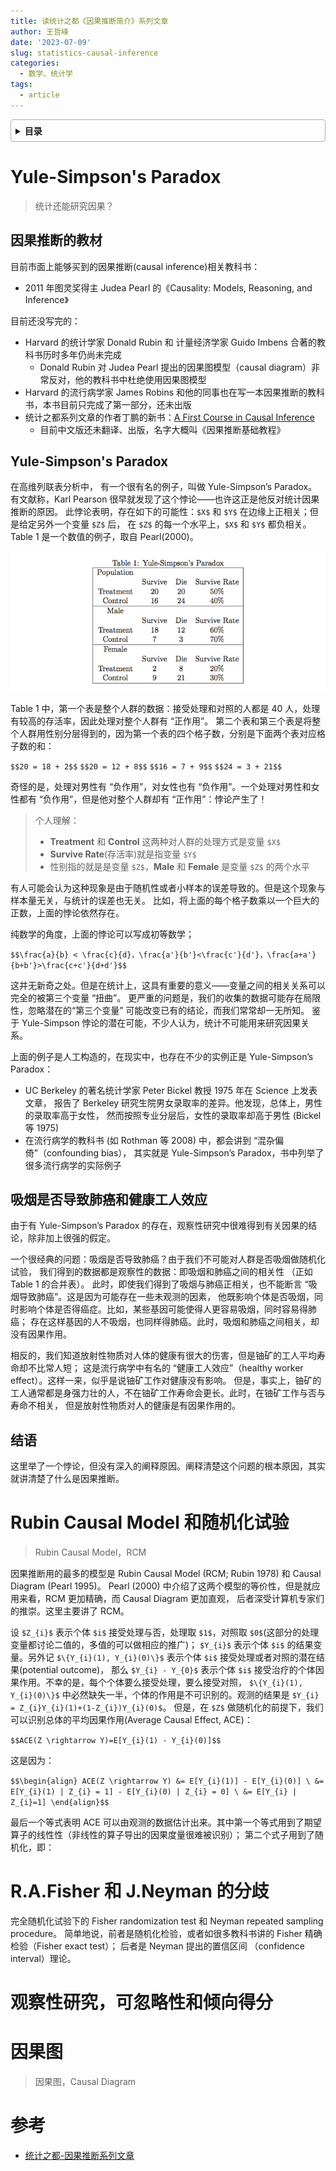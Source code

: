 ```yaml
---
title: 读统计之都《因果推断简介》系列文章
author: 王哲峰
date: '2023-07-09'
slug: statistics-causal-inference
categories:
  - 数学、统计学
tags:
  - article
---
```


<style>
details {
    border: 1px solid #aaa;
    border-radius: 4px;
    padding: .5em .5em 0;
}
summary {
    font-weight: bold;
    margin: -.5em -.5em 0;
    padding: .5em;
}
details[open] {
    padding: .5em;
}
details[open] summary {
    border-bottom: 1px solid #aaa;
    margin-bottom: .5em;
}
img {
    pointer-events: none;
}
</style>

<details><summary>目录</summary><p>

- [Yule-Simpson's Paradox](#yule-simpsons-paradox)
  - [因果推断的教材](#因果推断的教材)
  - [Yule-Simpson's Paradox](#yule-simpsons-paradox-1)
  - [吸烟是否导致肺癌和健康工人效应](#吸烟是否导致肺癌和健康工人效应)
  - [结语](#结语)
- [Rubin Causal Model 和随机化试验](#rubin-causal-model-和随机化试验)
- [R.A.Fisher 和 J.Neyman 的分歧](#rafisher-和-jneyman-的分歧)
- [观察性研究，可忽略性和倾向得分](#观察性研究可忽略性和倾向得分)
- [因果图](#因果图)
- [参考](#参考)
</p></details><p></p>

# Yule-Simpson's Paradox

> 统计还能研究因果？

## 因果推断的教材

目前市面上能够买到的因果推断(causal inference)相关教科书：

* 2011 年图灵奖得主 Judea Pearl 的《Causality: Models, Reasoning, and Inference》

目前还没写完的：

* Harvard 的统计学家 Donald Rubin 和 计量经济学家 Guido Imbens 合著的教科书历时多年仍尚未完成
    - Donald Rubin 对 Judea Pearl 提出的因果图模型（causal diagram）非常反对，他的教科书中杜绝使用因果图模型
* Harvard 的流行病学家 James Robins 和他的同事也在写一本因果推断的教科书，本书目前只完成了第一部分，还未出版
* 统计之都系列文章的作者丁鹏的新书：[A First Course in Causal Inference](https://arxiv.org/abs/2305.18793)
    - 目前中文版还未翻译、出版，名字大概叫《因果推断基础教程》

## Yule-Simpson's Paradox

在高维列联表分析中， 有一个很有名的例子，叫做 Yule-Simpson’s Paradox。
有文献称，Karl Pearson 很早就发现了这个悖论——也许这正是他反对统计因果推断的原因。
此悖论表明，存在如下的可能性：`$X$` 和 `$Y$` 在边缘上正相关；但是给定另外一个变量 `$Z$` 后，
在 `$Z$` 的每一个水平上，`$X$` 和 `$Y$` 都负相关。Table 1 是一个数值的例子，取自 Pearl(2000)。

![img](images/yule_simpsons_paradox.png)

Table 1 中，第一个表是整个人群的数据：接受处理和对照的人都是 40 人，处理有较高的存活率，因此处理对整个人群有 “正作用”。
第二个表和第三个表是将整个人群用性别分层得到的，因为第一个表的四个格子数，分别是下面两个表对应格子数的和：

`$$20 = 18 + 2$$`
`$$20 = 12 + 8$$`
`$$16 = 7 + 9$$`
`$$24 = 3 + 21$$`

奇怪的是，处理对男性有 “负作用”，对女性也有 “负作用”。一个处理对男性和女性都有 “负作用”，但是他对整个人群却有 “正作用”：悖论产生了！

> 个人理解：
> * **Treatment** 和 **Control** 这两种对人群的处理方式是变量 `$X$`
> * **Survive Rate**(存活率)就是指变量 `$Y$`
> * 性别指的就是是变量 `$Z$`，**Male** 和  **Female** 是变量 `$Z$` 的两个水平

有人可能会认为这种现象是由于随机性或者小样本的误差导致的。但是这个现象与样本量无关，与统计的误差也无关。
比如，将上面的每个格子数乘以一个巨大的正数，上面的悖论依然存在。

纯数学的角度，上面的悖论可以写成初等数学；

`$$\frac{a}{b} < \frac{c}{d}，\frac{a'}{b'}<\frac{c'}{d'}，\frac{a+a'}{b+b'}>\frac{c+c'}{d+d'}$$`

这并无新奇之处。但是在统计上，这具有重要的意义——变量之间的相关关系可以完全的被第三个变量 “扭曲”。
更严重的问题是，我们的收集的数据可能存在局限性，忽略潜在的“第三个变量” 可能改变已有的结论，而我们常常却一无所知。
鉴于 Yule-Simpson 悖论的潜在可能，不少人认为，统计不可能用来研究因果关系。

上面的例子是人工构造的，在现实中，也存在不少的实例正是 Yule-Simpson’s Paradox：

* UC Berkeley 的著名统计学家 Peter Bickel 教授 1975 年在 Science 上发表文章，
  报告了 Berkeley 研究生院男女录取率的差异。他发现，总体上，男性的录取率高于女性，
  然而按照专业分层后，女性的录取率却高于男性 (Bickel 等 1975)
* 在流行病学的教科书 (如 Rothman 等 2008) 中，都会讲到 “混杂偏倚”（confounding bias），
  其实就是 Yule-Simpson’s Paradox，书中列举了很多流行病学的实际例子

## 吸烟是否导致肺癌和健康工人效应

由于有 Yule-Simpson’s Paradox 的存在，观察性研究中很难得到有关因果的结论，除非加上很强的假定。

一个很经典的问题：吸烟是否导致肺癌？由于我们不可能对人群是否吸烟做随机化试验，
我们得到的数据都是观察性的数据：即吸烟和肺癌之间的相关性 （正如 Table 1 的合并表）。
此时，即使我们得到了吸烟与肺癌正相关，也不能断言 “吸烟导致肺癌”。这是因为可能存在一些未观测的因素，
他既影响个体是否吸烟，同时影响个体是否得癌症。比如，某些基因可能使得人更容易吸烟，同时容易得肺癌；
存在这样基因的人不吸烟，也同样得肺癌。此时，吸烟和肺癌之间相关，却没有因果作用。

相反的，我们知道放射性物质对人体的健康有很大的伤害，但是铀矿的工人平均寿命却不比常人短；
这是流行病学中有名的 “健康工人效应”（healthy worker effect）。这样一来，似乎是说铀矿工作对健康没有影响。
但是，事实上，铀矿的工人通常都是身强力壮的人，不在铀矿工作寿命会更长。此时，在铀矿工作与否与寿命不相关，
但是放射性物质对人的健康是有因果作用的。

## 结语

这里举了一个悖论，但没有深入的阐释原因。阐释清楚这个问题的根本原因，其实就讲清楚了什么是因果推断。

# Rubin Causal Model 和随机化试验 

> Rubin Causal Model，RCM

因果推断用的最多的模型是 Rubin Causal Model (RCM; Rubin 1978) 和 Causal Diagram (Pearl 1995)。
Pearl (2000) 中介绍了这两个模型的等价性，但是就应用来看，RCM 更加精确，而 Causal Diagram 更加直观，
后者深受计算机专家们的推崇。这里主要讲了 RCM。

设 `$Z_{i}$` 表示个体 `$i$` 接受处理与否，处理取 `$1$`，对照取 `$0$`(这部分的处理变量都讨论二值的，多值的可以做相应的推广)；
`$Y_{i}$` 表示个体 `$i$` 的结果变量。另外记 `$\{Y_{i}(1), Y_{i}(0)\}$` 表示个体 `$i$` 接受处理或者对照的潜在结果(potential outcome)，
那么 `$Y_{i} - Y_{0}$` 表示个体 `$i$` 接受治疗的个体因果作用。不幸的是，每个个体要么接受处理，要么接受对照，
`$\{Y_{i}(1), Y_{i}(0)\}$` 中必然缺失一半，个体的作用是不可识别的。观测的结果是 `$Y_{i} = Z_{i}Y_{i}(1)+(1-Z_{i})Y_{i}(0)$`。
但是，在 `$Z$` 做随机化的前提下，我们可以识别总体的平均因果作用(Average Causal Effect, ACE)：

`$$ACE(Z \rightarrow Y)=E[Y_{i}(1) - Y_{i}(0)]$$`

这是因为：

`$$\begin{align}
ACE(Z \rightarrow Y) &= E[Y_{i}(1)] - E[Y_{i}(0)] \
&= E[Y_{i}(1) | Z_{i} = 1] - E[Y_{i}(0) | Z_{i} = 0] \
&= E[Y_{i} | Z_{i}=1]
\end{align}$$`

最后一个等式表明 ACE 可以由观测的数据估计出来。其中第一个等式用到了期望算子的线性性（非线性的算子导出的因果度量很难被识别）；
第二个式子用到了随机化，即：

# R.A.Fisher 和 J.Neyman 的分歧 

完全随机化试验下的 Fisher randomization test 和 Neyman repeated sampling procedure。
简单地说，前者是随机化检验，或者如很多教科书讲的 Fisher 精确检验（Fisher exact test）；
后者是 Neyman 提出的置信区间 （confidence interval）理论。




# 观察性研究，可忽略性和倾向得分 



# 因果图

> 因果图，Causal Diagram







# 参考

* [统计之都-因果推断系列文章](https://mp.weixin.qq.com/mp/appmsgalbum?__biz=MjM5NDQ3NTkwMA==&action=getalbum&album_id=2515660787328253953&scene=173&from_msgid=2650147649&from_itemidx=1&count=3&nolastread=1#wechat_redirect)
